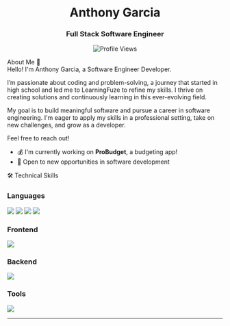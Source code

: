<!-- HEADER -->
<div align="center">
  <h1>Anthony Garcia</h1>
  <h3>Full Stack Software Engineer</h3>
  <img src="https://komarev.com/ghpvc/?username=Garcia-Tony&style=flat-square&color=blue" alt="Profile Views"/>
</div>

About Me 🔭  
Hello! I'm Anthony Garcia, a Software Engineer Developer.

I’m passionate about coding and problem-solving, a journey that started in high school and led me to LearningFuze to refine my skills. I thrive on creating solutions and continuously learning in this ever-evolving field.

My goal is to build meaningful software and pursue a career in software engineering. I'm eager to apply my skills in a professional setting, take on new challenges, and grow as a developer.

Feel free to reach out!
 
- 💰 I'm currently working on **ProBudget**, a budgeting app!
- 🧳 Open to new opportunities in software development


🛠️ Technical Skills
  
  ### Languages
  <img src="https://img.shields.io/badge/-TypeScript-3178C6?style=flat-square&logo=typescript&logoColor=white" />
  <img src="https://img.shields.io/badge/-JavaScript-F7DF1E?style=flat-square&logo=javascript&logoColor=black" />
  <img src="https://img.shields.io/badge/-HTML5-E34F26?style=flat-square&logo=html5&logoColor=white" />
  <img src="https://img.shields.io/badge/-CSS3-1572B6?style=flat-square&logo=css3&logoColor=white" />
  
  ### Frontend
  <img src="https://img.shields.io/badge/-React-61DAFB?style=flat-square&logo=react&logoColor=black" />
  
  ### Backend
  <img src="https://img.shields.io/badge/-PostgreSQL-336791?style=flat-square&logo=postgresql&logoColor=white" />
  
  ### Tools
  <img src="https://img.shields.io/badge/-GitHub-181717?style=flat-square&logo=github&logoColor=white" />
</details>

---
 

